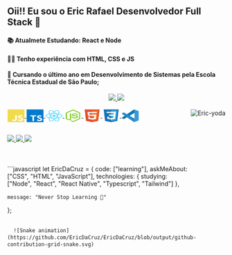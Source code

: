 ## Oii!! Eu sou o Eric Rafael Desenvolvedor Full Stack 👋

#### 📚 Atualmete Estudando: React e Node
#### 👨‍💻 Tenho experiência com HTML, CSS e JS
#### 📘 Cursando o último ano em Desenvolvimento de Sistemas pela Escola Técnica Estadual de São Paulo;

<div align="center">
  <a href="https://github.com/EricDaCruz">
  <img height="180em" src="https://github-readme-stats.vercel.app/api?username=EricDaCruz&show_icons=true&theme=tokyonight&include_all_commits=true&count_private=true"/>
  <img height="180em" src="https://github-readme-stats.vercel.app/api/top-langs?username=EricDaCruz&layout=compact&langs_count=7&theme=tokyonight"/>
</div>
  
 <div style="display: inline_block"><br>
  <img align="center" alt="Eric-Js" height="30" width="40" src="https://raw.githubusercontent.com/devicons/devicon/master/icons/javascript/javascript-plain.svg">
  <img align="center" alt="Eric-Js" height="30" width="40" src="https://raw.githubusercontent.com/devicons/devicon/master/icons/typescript/typescript-plain.svg">
  <img align="center" alt="Eric-React" height="30" width="40" src="https://raw.githubusercontent.com/devicons/devicon/master/icons/react/react-original.svg">
  <img align="center" alt="Eric-Node" height="30" width="40" src="https://github.com/devicons/devicon/blob/master/icons/nodejs/nodejs-original.svg">
  <img align="center" alt="Eric-HTML" height="30" width="40" src="https://raw.githubusercontent.com/devicons/devicon/master/icons/html5/html5-original.svg">
  <img align="center" alt="Eric-CSS" height="30" width="40" src="https://raw.githubusercontent.com/devicons/devicon/master/icons/css3/css3-original.svg">
  <img align="center" alt="Eric-VSCode" height="30" width="40" src="https://github.com/devicons/devicon/blob/master/icons/vscode/vscode-original.svg">
  <img align="right" alt="Eric-yoda" widht="150" height="150" src="https://programadoresdepre.com.br/wp-content/uploads/2020/04/pacote-fullstack-danki-code.gif">
</div>
  
  ##
  
  <div> 
    <a href="https://www.instagram.com/e_cruzx/" target="_blank">
      <img src="https://img.shields.io/badge/-Instagram-%23E4405F?style=for-the-badge&logo=instagram&logoColor=white" target="_blank">
    </a>
    <a href = "mailto:rafaeleric40@gmail.com">
      <img src="https://img.shields.io/badge/-Gmail-%23333?style=for-the-badge&logo=gmail&logoColor=white" target="_blank">
    </a>
    <a href="https://www.linkedin.com/in/eric-da-cruz-rafael-a60056174/" target="_blank">
      <img src="https://img.shields.io/badge/-LinkedIn-%230077B5?style=for-the-badge&logo=linkedin&logoColor=white" target="_blank">
    </a> 
  </div>
  
  <br />
   <br />
  <br />
 ```javascript
    let EricDaCruz = {
    code: ["learning"],
    askMeAbout: ["CSS", "HTML", "JavaScript"],
    technologies: {
        studying: ["Node", "React", "React Native", "Typescript", "Tailwind"]
    },
        
    message: "Never Stop Learning 🚀"
};

 ```
  
   ![Snake animation](https://github.com/EricDaCruz/EricDaCruz/blob/output/github-contribution-grid-snake.svg)
